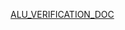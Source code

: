 [ALU_VERIFICATION_DOC](https://1drv.ms/w/c/73b1f81e174db4a2/ERjNCLQI9h5NsDwai9FFJYwBdTzpA6CdcUfe2Pt_TOUAxg?e=S1fM1r)
